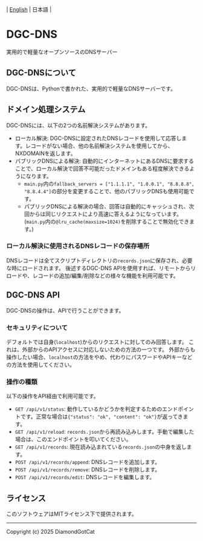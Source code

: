 | [English](README.md) | 日本語 |

# DGC-DNS
実用的で軽量なオープンソースのDNSサーバー

## DGC-DNSについて
DGC-DNSは、Pythonで書かれた、実用的で軽量なDNSサーバーです。

## ドメイン処理システム
DGC-DNSには、以下の2つの名前解決システムがあります。
- ローカル解決: DGC-DNSに設定されたDNSレコードを使用して応答します。レコードがない場合、他の名前解決システムを使用してから、NXDOMAINを返します。
- パブリックDNSによる解決: 自動的にインターネットにあるDNSに要求することで、ローカル解決で回答不可能だったドメインもある程度解決できるようになります。
  - `main.py`内の`fallback_servers = ["1.1.1.1", "1.0.0.1", "8.8.8.8", "8.8.4.4"]`の部分を変更することで、他のパブリックDNSも使用可能です。
  - パブリックDNSによる解決の場合、回答は自動的にキャッシュされ、次回からは同じリクエストにより高速に答えるようになっています。(`main.py`内の`@lru_cache(maxsize=1024)`を削除することで無効化できます。)

### ローカル解決に使用されるDNSレコードの保存場所
DNSレコードは全てスクリプトディレクトリの`records.json`に保存され、必要な時にロードされます。
後述するDGC-DNS APIを使用すれば、リモートからリロードや、レコードの追加/編集/削除などの様々な機能を利用可能です。

## DGC-DNS API
DGC-DNSの操作は、APIで行うことができます。

### セキュリティについて
デフォルトでは自身(`localhost`)からのリクエストに対してのみ回答します。
これは、外部からのAPIアクセスに対応しないための方法の一つです。
外部からも操作したい場合、`localhost`の方法をやめ、代わりにパスワードやAPIキーなどの方法を使用してください。

### 操作の種類
以下の操作をAPI経由で利用可能です。
- `GET /api/v1/status`: 動作しているかどうかを判定するためのエンドポイントです。正常な場合は`{"status": "ok", "content": "ok"}`が返ってきます。
- `GET /api/v1/reload`: `records.json`から再読み込みします。手動で編集した場合は、このエンドポイントを叩いてください。
- `GET /api/v1/records`: 現在読み込まれている`records.json`の中身を返します。
- `POST /api/v1/records/append`: DNSレコードを追加します。
- `POST /api/v1/records/remove`: DNSレコードを削除します。
- `POST /api/v1/records/edit`: DNSレコードを編集します。

## ライセンス
このソフトウェアはMITライセンス下で提供されます。

---
Copyright (c) 2025 DiamondGotCat

